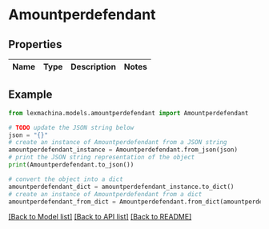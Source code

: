 # Amountperdefendant


## Properties

Name | Type | Description | Notes
------------ | ------------- | ------------- | -------------

## Example

```python
from lexmachina.models.amountperdefendant import Amountperdefendant

# TODO update the JSON string below
json = "{}"
# create an instance of Amountperdefendant from a JSON string
amountperdefendant_instance = Amountperdefendant.from_json(json)
# print the JSON string representation of the object
print(Amountperdefendant.to_json())

# convert the object into a dict
amountperdefendant_dict = amountperdefendant_instance.to_dict()
# create an instance of Amountperdefendant from a dict
amountperdefendant_from_dict = Amountperdefendant.from_dict(amountperdefendant_dict)
```
[[Back to Model list]](../README.md#documentation-for-models) [[Back to API list]](../README.md#documentation-for-api-endpoints) [[Back to README]](../README.md)


